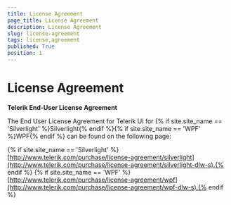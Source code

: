 ```yaml
---
title: License Agreement
page_title: License Agreement
description: License Agreement
slug: license-agreement
tags: license,agreement
published: True
position: 1
---
```


# License Agreement

__Telerik End-User License Agreement__

The End User License Agreement for Telerik UI for {% if site.site_name == 'Silverlight' %}Silverlight{% endif %}{% if site.site_name == 'WPF' %}WPF{% endif %} can be found on the following page:
        
{% if site.site_name == 'Silverlight' %}[http://www.telerik.com/purchase/license-agreement/silverlight](http://www.telerik.com/purchase/license-agreement/silverlight-dlw-s).{% endif %}
{% if site.site_name == 'WPF' %}[http://www.telerik.com/purchase/license-agreement/wpf](http://www.telerik.com/purchase/license-agreement/wpf-dlw-s).{% endif %}
